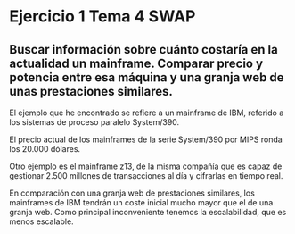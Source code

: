 # Ejercicio 1 Tema 4 SWAP
## Buscar información sobre cuánto costaría en la actualidad un mainframe. Comparar precio y potencia entre esa máquina y una granja web de unas prestaciones similares. 

El ejemplo que he encontrado se refiere a un mainframe de IBM, referido a los sistemas de proceso paralelo System/390. 

El precio actual de los mainframes de la serie System/390 por MIPS ronda los 20.000 dólares.

Otro ejemplo es el mainframe z13, de la misma compañía que es capaz de gestionar 2.500 millones de transacciones al día y cifrarlas en tiempo real.

En comparación con una granja web de prestaciones similares, los mainframes de IBM tendrán un coste inicial mucho mayor que el de una granja web. Como principal inconveniente tenemos la escalabilidad, que es menos escalable.


